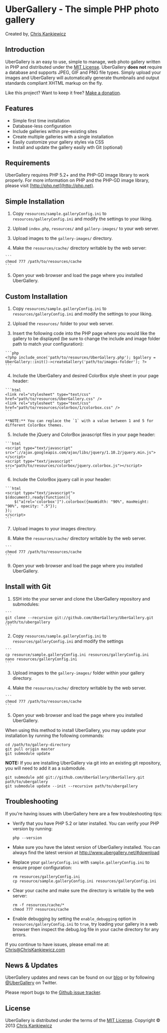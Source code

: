 UberGallery - The simple PHP photo gallery
==========================================
Created by, [Chris Kankiewicz](http://www.ChrisKankiewicz.com)


Introduction
------------
UberGallery is an easy to use, simple to manage, web photo gallery written in PHP and distributed
under the [MIT License](http://www.opensource.org/licenses/mit-license.php). UberGallery
**does not** require a database and supports JPEG, GIF and PNG file types. Simply upload your images
and UberGallery will automatically generate thumbnails and output standards compliant XHTML markup
on the fly.

Like this project? Want to keep it free? [Make a donation](https://cash.me/$ChrisKankiewicz).

Features
--------
  * Simple first time installation
  * Database-less configuration
  * Include galleries within pre-existing sites
  * Create multiple galleries with a single installation
  * Easily customize your gallery styles via CSS
  * Install and update the gallery easily wth Git (optional)


Requirements
------------
UberGallery requires PHP 5.2+ and the PHP-GD image library to work properly. For more information on
PHP and the PHP-GD image library, please visit [http://php.net](http://php.net).


Simple Installation
-------------------
  1. Copy `resources/sample.galleryConfig.ini` to `resources/galleryConfig.ini` and modify the settings
to your liking.

  2. Upload `index.php`, `resources/` and `gallery-images/` to your web server.

  3. Upload images to the `gallery-images/` directory.

  4. Make the `resources/cache/` directory writable by the web server:

    ```
    chmod 777 /path/to/resources/cache
    ```

  5. Open your web browser and load the page where you installed UberGallery.


Custom Installation
-------------------
  1. Copy `resources/sample.galleryConfig.ini` to `resources/galleryConfig.ini` and modify the settings
to your liking.

  2. Upload the `resources/` folder to your web server.

  3. Insert the following code into the PHP page where you would like the gallery to be displayed
(be sure to change the include and image folder path to match your configuration):

    ```php
    <?php include_once('path/to/resources/UberGallery.php'); $gallery = UberGallery::init()->createGallery('path/to/images-folder'); ?>
    ```

  4. Include the UberGallery and desired ColorBox style sheet in your page header:

    ```html
    <link rel="stylesheet" type="text/css" href="path/to/resources/UberGallery.css" />
    <link rel="stylesheet" type="text/css" href="path/to/resources/colorbox/1/colorbox.css" />
    ```

    **NOTE:** You can replace the `1` with a value between 1 and 5 for different ColorBox themes.

  5. Include the jQuery and ColorBox javascript files in your page header:

    ```html
    <script type="text/javascript" src="://ajax.googleapis.com/ajax/libs/jquery/1.10.2/jquery.min.js"></script>
    <script type="text/javascript" src="path/to/resources/colorbox/jquery.colorbox.js"></script>
    ```

  6. Include the ColorBox jquery call in your header:

    ```html
    <script type="text/javascript">
    $(document).ready(function(){
        $("a[rel='colorbox']").colorbox({maxWidth: "90%", maxHeight: "90%", opacity: ".5"});
    });
    </script>
    ```

  7. Upload images to your images directory.

  8. Make the `resources/cache/` directory writable by the web server.

    ```
    chmod 777 /path/to/resources/cache
    ```

  9. Open your web browser and load the page where you installed UberGallery.


Install with Git
----------------
  1. SSH into the your server and clone the UberGallery repository and submodules:

    ```
    git clone --recursive git://github.com/UberGallery/UberGallery.git /path/to/ubergallery
    ```

  2. Copy `resources/sample.galleryConfig.ini` to `resources/galleryConfig.ini` and modify the settings

    ```
    cp resource/sample.galleryConfig.ini resources/galleryConfig.ini
    nano resources/galleryConfig.ini
    ```

  3. Upload images to the `gallery-images/` folder within your gallery directory.

  4. Make the `resources/cache/` directory writable by the web server.

    ```
    chmod 777 /path/to/resources/cache
    ```

  5. Open your web browser and load the page where you installed UberGallery.

When using this method to install UberGallery, you may update your installation by running
the following commands:

    cd /path/to/gallery-directory
    git pull origin master
    git submodule update

**NOTE:** If you are installing UberGallery via git into an existing git repository, you will need
to add it as a submodule.

    git submodule add git://github.com/UberGallery/UberGallery.git path/to/ubergallery
    git submodule update --init --recursive path/to/ubergallery


Troubleshooting
---------------
If you're having issues with UberGallery here are a few troubleshooting tips:

  * Verify that you have PHP 5.2 or later installed.  You can verify your PHP version by running:

    ```
    php --version
    ```

  * Make sure you have the latest version of UberGallery installed.  You can always find the latest
    version at <http://www.ubergallery.net/#download>

  * Replace your `galleryConfig.ini` with `sample.galleryConfig.ini` to ensure proper configuration:

    ```
    rm resources/galleryConfig.ini
    cp resource/sample.galleryConfig.ini resources/galleryConfig.ini
    ```

  * Clear your cache and make sure the directory is writable by the web server:

    ```
    rm -f resources/cache/*
    chmod 777 resources/cache
    ```

  * Enable debugging by setting the `enable_debugging` option in `resources/galleryConfig.ini` to
    `true`, try loading your gallery in a web browser then inspect the debug.log file in your cache
    directory for any errors.

If you continue to have issues, please email me at: <Chris@ChrisKankiewicz.com>


News & Updates
--------------
UberGallery updates and news can be found on our [blog](http://news.ubergallery.net) or by
following [@UberGallery](http://twitter.com/ubergallery) on Twitter.

Please report bugs to the [Github issue tracker](http://github.com/UberGallery/ubergallery/issues).


License
-------
UberGallery is distributed under the terms of the
[MIT License](http://www.opensource.org/licenses/mit-license.php).
Copyright © 2013 [Chris Kankiewicz](http://www.chriskankiewicz.com)
